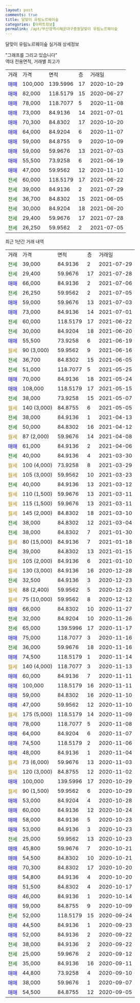 ```yaml
---
layout: post
comments: true
title: 달맞이 유림노르웨이숲
categories: [아파트정보]
permalink: /apt/부산광역시해운대구중동달맞이 유림노르웨이숲
---
```


달맞이 유림노르웨이숲 실거래 상세정보

<script type="text/javascript">
  google.charts.load('current', {'packages':['line', 'corechart']});
  google.charts.setOnLoadCallback(drawChart);

  function drawChart() {
    var data = new google.visualization.DataTable();
    data.addColumn('date', '거래일');
    data.addColumn('number', "매매");
    data.addColumn('number', "전세");
    data.addColumn('number', "전매");

    data.addRows([[new Date(Date.parse("2021-07-29")), null, 39000, null], [new Date(Date.parse("2021-07-28")), null, 29400, null], [new Date(Date.parse("2021-07-06")), 66000, null, null], [new Date(Date.parse("2021-07-05")), null, 26250, null], [new Date(Date.parse("2021-07-03")), 59000, null, null], [new Date(Date.parse("2021-07-01")), 73000, null, null], [new Date(Date.parse("2021-06-22")), null, 60000, null], [new Date(Date.parse("2021-06-20")), null, 30000, null], [new Date(Date.parse("2021-06-19")), 55500, null, null], [new Date(Date.parse("2021-06-16")), null, null, null], [new Date(Date.parse("2021-06-05")), null, 36700, null], [new Date(Date.parse("2021-05-25")), null, 51000, null], [new Date(Date.parse("2021-05-24")), 70000, null, null], [new Date(Date.parse("2021-05-15")), 108000, null, null], [new Date(Date.parse("2021-05-07")), null, 38000, null], [new Date(Date.parse("2021-05-05")), null, null, null], [new Date(Date.parse("2021-04-13")), null, 38000, null], [new Date(Date.parse("2021-04-12")), null, 50000, null], [new Date(Date.parse("2021-04-08")), null, null, null], [new Date(Date.parse("2021-04-06")), 61000, null, null], [new Date(Date.parse("2021-03-30")), null, 40000, null], [new Date(Date.parse("2021-03-29")), null, null, null], [new Date(Date.parse("2021-03-23")), null, null, null], [new Date(Date.parse("2021-03-12")), null, 40000, null], [new Date(Date.parse("2021-03-11")), null, null, null], [new Date(Date.parse("2021-03-11")), null, null, null], [new Date(Date.parse("2021-03-10")), null, null, null], [new Date(Date.parse("2021-03-04")), null, 38000, null], [new Date(Date.parse("2021-01-30")), null, 38000, null], [new Date(Date.parse("2021-01-18")), null, null, null], [new Date(Date.parse("2021-01-15")), null, 39000, null], [new Date(Date.parse("2021-01-10")), null, null, null], [new Date(Date.parse("2020-12-28")), null, null, null], [new Date(Date.parse("2020-12-23")), null, 32500, null], [new Date(Date.parse("2020-12-23")), null, null, null], [new Date(Date.parse("2020-12-12")), null, null, null], [new Date(Date.parse("2020-11-27")), 66000, null, null], [new Date(Date.parse("2020-11-26")), null, 32000, null], [new Date(Date.parse("2020-11-17")), null, 65000, null], [new Date(Date.parse("2020-11-16")), 75000, null, null], [new Date(Date.parse("2020-11-16")), null, 36000, null], [new Date(Date.parse("2020-11-14")), 74500, null, null], [new Date(Date.parse("2020-11-13")), null, null, null], [new Date(Date.parse("2020-11-11")), 60000, null, null], [new Date(Date.parse("2020-11-11")), 100000, null, null], [new Date(Date.parse("2020-11-10")), 59000, null, null], [new Date(Date.parse("2020-11-10")), 47000, null, null], [new Date(Date.parse("2020-11-09")), null, null, null], [new Date(Date.parse("2020-11-08")), 78000, null, null], [new Date(Date.parse("2020-11-07")), 64000, null, null], [new Date(Date.parse("2020-11-06")), 74500, null, null], [new Date(Date.parse("2020-11-04")), 48000, null, null], [new Date(Date.parse("2020-11-03")), null, null, null], [new Date(Date.parse("2020-11-02")), null, null, null], [new Date(Date.parse("2020-10-29")), 100000, null, null], [new Date(Date.parse("2020-10-29")), null, null, null], [new Date(Date.parse("2020-10-28")), 53000, null, null], [new Date(Date.parse("2020-10-24")), 60000, null, null], [new Date(Date.parse("2020-10-23")), 58000, null, null], [new Date(Date.parse("2020-10-23")), 53000, null, null], [new Date(Date.parse("2020-10-23")), null, 25000, null], [new Date(Date.parse("2020-10-21")), 45800, null, null], [new Date(Date.parse("2020-10-21")), 54500, null, null], [new Date(Date.parse("2020-10-20")), 70300, null, null], [new Date(Date.parse("2020-10-20")), 54800, null, null], [new Date(Date.parse("2020-10-17")), 51500, null, null], [new Date(Date.parse("2020-10-14")), 46000, null, null], [new Date(Date.parse("2020-10-09")), 59000, null, null], [new Date(Date.parse("2020-09-24")), null, 52000, null], [new Date(Date.parse("2020-09-23")), 44500, null, null], [new Date(Date.parse("2020-09-22")), 52000, null, null], [new Date(Date.parse("2020-09-22")), null, 38000, null], [new Date(Date.parse("2020-09-12")), null, 25000, null], [new Date(Date.parse("2020-09-11")), null, 35000, null], [new Date(Date.parse("2020-09-10")), 44800, null, null], [new Date(Date.parse("2020-09-07")), 38000, null, null], [new Date(Date.parse("2020-09-05")), 54500, null, null]]);

    var options = {
      hAxis: {
        format: 'yyyy/MM/dd'
      },    
      lineWidth: 0,
      pointsVisible: true,    
      title: '최근 1년간 유형별 실거래가 분포',
      legend: { position: 'bottom' }
    };

    var formatter = new google.visualization.NumberFormat({pattern:'###,###'} );
    formatter.format(data, 1);
    formatter.format(data, 2);
    
    setTimeout(function() {
        var chart = new google.visualization.LineChart(document.getElementById('columnchart_material'));
        chart.draw(data, (options));
        document.getElementById('loading').style.display = 'none';
    }, 1000);
  }
</script>


<div id="loading" style="z-index:20; display: block; margin-left: 0px">"그래프를 그리고 있습니다"</div>
<div id="columnchart_material" style="width: 95%; margin-left: 0px; display: block"></div>
<!-- contents start -->
역대 전용면적, 거래별 최고가
<table class="sortable">
    <tr>
      <td>거래</td>
      <td>가격</td>
      <td>면적</td>
      <td>층</td>
      <td>거래일</td>
    </tr>
        <tr>
          <td><a style="color: blue">매매</a></td>
          <td>100,000</td>
          <td>139.5996</td>
          <td>17</td>
          <td>2020-10-29</td>
        </tr>            <tr>
          <td><a style="color: blue">매매</a></td>
          <td>82,000</td>
          <td>118.5179</td>
          <td>15</td>
          <td>2020-06-27</td>
        </tr>            <tr>
          <td><a style="color: blue">매매</a></td>
          <td>78,000</td>
          <td>118.7077</td>
          <td>5</td>
          <td>2020-11-08</td>
        </tr>            <tr>
          <td><a style="color: blue">매매</a></td>
          <td>73,000</td>
          <td>84.9136</td>
          <td>14</td>
          <td>2021-07-01</td>
        </tr>            <tr>
          <td><a style="color: blue">매매</a></td>
          <td>70,300</td>
          <td>84.8302</td>
          <td>17</td>
          <td>2020-10-20</td>
        </tr>            <tr>
          <td><a style="color: blue">매매</a></td>
          <td>64,000</td>
          <td>84.9204</td>
          <td>6</td>
          <td>2020-11-07</td>
        </tr>            <tr>
          <td><a style="color: blue">매매</a></td>
          <td>59,000</td>
          <td>84.8755</td>
          <td>9</td>
          <td>2020-10-09</td>
        </tr>            <tr>
          <td><a style="color: blue">매매</a></td>
          <td>59,000</td>
          <td>59.9676</td>
          <td>13</td>
          <td>2021-07-03</td>
        </tr>            <tr>
          <td><a style="color: blue">매매</a></td>
          <td>55,500</td>
          <td>73.9258</td>
          <td>6</td>
          <td>2021-06-19</td>
        </tr>            <tr>
          <td><a style="color: blue">매매</a></td>
          <td>47,000</td>
          <td>59.9562</td>
          <td>12</td>
          <td>2020-11-10</td>
        </tr>        
        <tr>
              <td><a style="color: darkgreen">전세</a></td>
              <td>60,000</td>
              <td>118.5179</td>
              <td>17</td>
              <td>2021-06-22</td>
            </tr>            <tr>
              <td><a style="color: darkgreen">전세</a></td>
              <td>39,000</td>
              <td>84.9136</td>
              <td>2</td>
              <td>2021-07-29</td>
            </tr>            <tr>
              <td><a style="color: darkgreen">전세</a></td>
              <td>36,700</td>
              <td>84.8302</td>
              <td>15</td>
              <td>2021-06-05</td>
            </tr>            <tr>
              <td><a style="color: darkgreen">전세</a></td>
              <td>30,000</td>
              <td>84.9204</td>
              <td>18</td>
              <td>2021-06-20</td>
            </tr>            <tr>
              <td><a style="color: darkgreen">전세</a></td>
              <td>29,400</td>
              <td>59.9676</td>
              <td>17</td>
              <td>2021-07-28</td>
            </tr>            <tr>
              <td><a style="color: darkgreen">전세</a></td>
              <td>26,250</td>
              <td>59.9562</td>
              <td>2</td>
              <td>2021-07-05</td>
            </tr>        
    
</table>

최근 1년간 거래 내역

<table class="sortable">
    <tr>
      <td>거래</td>
      <td>가격</td>
      <td>면적</td>
      <td>층</td>
      <td>거래일</td>
    </tr>
    <tr>
      <td><a style="color: darkgreen">전세</a></td>
      <td>39,000</td>
      <td>84.9136</td>
      <td>2</td>
      <td>2021-07-29</td>
    </tr>          <tr>
      <td><a style="color: darkgreen">전세</a></td>
      <td>29,400</td>
      <td>59.9676</td>
      <td>17</td>
      <td>2021-07-28</td>
    </tr>          <tr>
      <td><a style="color: blue">매매</a></td>
      <td>66,000</td>
      <td>84.9136</td>
      <td>2</td>
      <td>2021-07-06</td>
    </tr>          <tr>
      <td><a style="color: darkgreen">전세</a></td>
      <td>26,250</td>
      <td>59.9562</td>
      <td>2</td>
      <td>2021-07-05</td>
    </tr>          <tr>
      <td><a style="color: blue">매매</a></td>
      <td>59,000</td>
      <td>59.9676</td>
      <td>13</td>
      <td>2021-07-03</td>
    </tr>          <tr>
      <td><a style="color: blue">매매</a></td>
      <td>73,000</td>
      <td>84.9136</td>
      <td>14</td>
      <td>2021-07-01</td>
    </tr>          <tr>
      <td><a style="color: darkgreen">전세</a></td>
      <td>60,000</td>
      <td>118.5179</td>
      <td>17</td>
      <td>2021-06-22</td>
    </tr>          <tr>
      <td><a style="color: darkgreen">전세</a></td>
      <td>30,000</td>
      <td>84.9204</td>
      <td>18</td>
      <td>2021-06-20</td>
    </tr>          <tr>
      <td><a style="color: blue">매매</a></td>
      <td>55,500</td>
      <td>73.9258</td>
      <td>6</td>
      <td>2021-06-19</td>
    </tr>          <tr>
      <td><a style="color: darkgoldenrod">월세</a></td>
      <td>90 (3,000)</td>
      <td>59.9562</td>
      <td>9</td>
      <td>2021-06-16</td>
    </tr>          <tr>
      <td><a style="color: darkgreen">전세</a></td>
      <td>36,700</td>
      <td>84.8302</td>
      <td>15</td>
      <td>2021-06-05</td>
    </tr>          <tr>
      <td><a style="color: darkgreen">전세</a></td>
      <td>51,000</td>
      <td>118.7077</td>
      <td>5</td>
      <td>2021-05-25</td>
    </tr>          <tr>
      <td><a style="color: blue">매매</a></td>
      <td>70,000</td>
      <td>84.9136</td>
      <td>18</td>
      <td>2021-05-24</td>
    </tr>          <tr>
      <td><a style="color: blue">매매</a></td>
      <td>108,000</td>
      <td>118.5179</td>
      <td>17</td>
      <td>2021-05-15</td>
    </tr>          <tr>
      <td><a style="color: darkgreen">전세</a></td>
      <td>38,000</td>
      <td>73.9258</td>
      <td>15</td>
      <td>2021-05-07</td>
    </tr>          <tr>
      <td><a style="color: darkgoldenrod">월세</a></td>
      <td>140 (3,000)</td>
      <td>84.8755</td>
      <td>6</td>
      <td>2021-05-05</td>
    </tr>          <tr>
      <td><a style="color: darkgreen">전세</a></td>
      <td>38,000</td>
      <td>84.9136</td>
      <td>1</td>
      <td>2021-04-13</td>
    </tr>          <tr>
      <td><a style="color: darkgreen">전세</a></td>
      <td>50,000</td>
      <td>84.8302</td>
      <td>16</td>
      <td>2021-04-12</td>
    </tr>          <tr>
      <td><a style="color: darkgoldenrod">월세</a></td>
      <td>87 (2,000)</td>
      <td>59.9676</td>
      <td>14</td>
      <td>2021-04-08</td>
    </tr>          <tr>
      <td><a style="color: blue">매매</a></td>
      <td>61,000</td>
      <td>84.9136</td>
      <td>2</td>
      <td>2021-04-06</td>
    </tr>          <tr>
      <td><a style="color: darkgreen">전세</a></td>
      <td>40,000</td>
      <td>84.9136</td>
      <td>4</td>
      <td>2021-03-30</td>
    </tr>          <tr>
      <td><a style="color: darkgoldenrod">월세</a></td>
      <td>100 (4,000)</td>
      <td>73.9258</td>
      <td>8</td>
      <td>2021-03-29</td>
    </tr>          <tr>
      <td><a style="color: darkgoldenrod">월세</a></td>
      <td>105 (3,000)</td>
      <td>59.9562</td>
      <td>10</td>
      <td>2021-03-23</td>
    </tr>          <tr>
      <td><a style="color: darkgreen">전세</a></td>
      <td>40,000</td>
      <td>84.9136</td>
      <td>13</td>
      <td>2021-03-12</td>
    </tr>          <tr>
      <td><a style="color: darkgoldenrod">월세</a></td>
      <td>110 (1,500)</td>
      <td>59.9676</td>
      <td>13</td>
      <td>2021-03-11</td>
    </tr>          <tr>
      <td><a style="color: darkgoldenrod">월세</a></td>
      <td>115 (1,500)</td>
      <td>59.9676</td>
      <td>13</td>
      <td>2021-03-11</td>
    </tr>          <tr>
      <td><a style="color: darkgoldenrod">월세</a></td>
      <td>145 (2,000)</td>
      <td>84.8302</td>
      <td>18</td>
      <td>2021-03-10</td>
    </tr>          <tr>
      <td><a style="color: darkgreen">전세</a></td>
      <td>38,000</td>
      <td>84.8302</td>
      <td>12</td>
      <td>2021-03-04</td>
    </tr>          <tr>
      <td><a style="color: darkgreen">전세</a></td>
      <td>38,000</td>
      <td>84.8302</td>
      <td>7</td>
      <td>2021-01-30</td>
    </tr>          <tr>
      <td><a style="color: darkgoldenrod">월세</a></td>
      <td>80 (15,000)</td>
      <td>84.9136</td>
      <td>7</td>
      <td>2021-01-18</td>
    </tr>          <tr>
      <td><a style="color: darkgreen">전세</a></td>
      <td>39,000</td>
      <td>84.8302</td>
      <td>13</td>
      <td>2021-01-15</td>
    </tr>          <tr>
      <td><a style="color: darkgoldenrod">월세</a></td>
      <td>105 (2,000)</td>
      <td>84.9136</td>
      <td>6</td>
      <td>2021-01-10</td>
    </tr>          <tr>
      <td><a style="color: darkgoldenrod">월세</a></td>
      <td>130 (3,000)</td>
      <td>84.9136</td>
      <td>16</td>
      <td>2020-12-28</td>
    </tr>          <tr>
      <td><a style="color: darkgreen">전세</a></td>
      <td>32,500</td>
      <td>84.9136</td>
      <td>3</td>
      <td>2020-12-23</td>
    </tr>          <tr>
      <td><a style="color: darkgoldenrod">월세</a></td>
      <td>88 (2,400)</td>
      <td>59.9562</td>
      <td>5</td>
      <td>2020-12-23</td>
    </tr>          <tr>
      <td><a style="color: darkgoldenrod">월세</a></td>
      <td>75 (10,000)</td>
      <td>59.9562</td>
      <td>8</td>
      <td>2020-12-12</td>
    </tr>          <tr>
      <td><a style="color: blue">매매</a></td>
      <td>66,000</td>
      <td>84.8302</td>
      <td>10</td>
      <td>2020-11-27</td>
    </tr>          <tr>
      <td><a style="color: darkgreen">전세</a></td>
      <td>32,000</td>
      <td>84.9204</td>
      <td>10</td>
      <td>2020-11-26</td>
    </tr>          <tr>
      <td><a style="color: darkgreen">전세</a></td>
      <td>65,000</td>
      <td>139.5996</td>
      <td>17</td>
      <td>2020-11-17</td>
    </tr>          <tr>
      <td><a style="color: blue">매매</a></td>
      <td>75,000</td>
      <td>118.7077</td>
      <td>3</td>
      <td>2020-11-16</td>
    </tr>          <tr>
      <td><a style="color: darkgreen">전세</a></td>
      <td>36,000</td>
      <td>59.9676</td>
      <td>18</td>
      <td>2020-11-16</td>
    </tr>          <tr>
      <td><a style="color: blue">매매</a></td>
      <td>74,500</td>
      <td>118.5179</td>
      <td>1</td>
      <td>2020-11-14</td>
    </tr>          <tr>
      <td><a style="color: darkgoldenrod">월세</a></td>
      <td>140 (4,000)</td>
      <td>118.7077</td>
      <td>3</td>
      <td>2020-11-13</td>
    </tr>          <tr>
      <td><a style="color: blue">매매</a></td>
      <td>60,000</td>
      <td>84.9136</td>
      <td>7</td>
      <td>2020-11-11</td>
    </tr>          <tr>
      <td><a style="color: blue">매매</a></td>
      <td>100,000</td>
      <td>118.5179</td>
      <td>16</td>
      <td>2020-11-11</td>
    </tr>          <tr>
      <td><a style="color: blue">매매</a></td>
      <td>59,000</td>
      <td>84.8302</td>
      <td>16</td>
      <td>2020-11-10</td>
    </tr>          <tr>
      <td><a style="color: blue">매매</a></td>
      <td>47,000</td>
      <td>59.9562</td>
      <td>12</td>
      <td>2020-11-10</td>
    </tr>          <tr>
      <td><a style="color: darkgoldenrod">월세</a></td>
      <td>175 (5,000)</td>
      <td>118.5179</td>
      <td>14</td>
      <td>2020-11-09</td>
    </tr>          <tr>
      <td><a style="color: blue">매매</a></td>
      <td>78,000</td>
      <td>118.7077</td>
      <td>5</td>
      <td>2020-11-08</td>
    </tr>          <tr>
      <td><a style="color: blue">매매</a></td>
      <td>64,000</td>
      <td>84.9204</td>
      <td>6</td>
      <td>2020-11-07</td>
    </tr>          <tr>
      <td><a style="color: blue">매매</a></td>
      <td>74,500</td>
      <td>118.5179</td>
      <td>2</td>
      <td>2020-11-06</td>
    </tr>          <tr>
      <td><a style="color: blue">매매</a></td>
      <td>48,000</td>
      <td>84.9136</td>
      <td>1</td>
      <td>2020-11-04</td>
    </tr>          <tr>
      <td><a style="color: darkgoldenrod">월세</a></td>
      <td>73 (6,000)</td>
      <td>59.9676</td>
      <td>13</td>
      <td>2020-11-03</td>
    </tr>          <tr>
      <td><a style="color: darkgoldenrod">월세</a></td>
      <td>120 (3,000)</td>
      <td>84.8755</td>
      <td>12</td>
      <td>2020-11-02</td>
    </tr>          <tr>
      <td><a style="color: blue">매매</a></td>
      <td>100,000</td>
      <td>139.5996</td>
      <td>17</td>
      <td>2020-10-29</td>
    </tr>          <tr>
      <td><a style="color: darkgoldenrod">월세</a></td>
      <td>90 (1,500)</td>
      <td>59.9562</td>
      <td>6</td>
      <td>2020-10-29</td>
    </tr>          <tr>
      <td><a style="color: blue">매매</a></td>
      <td>53,000</td>
      <td>84.9204</td>
      <td>4</td>
      <td>2020-10-28</td>
    </tr>          <tr>
      <td><a style="color: blue">매매</a></td>
      <td>60,000</td>
      <td>84.9136</td>
      <td>12</td>
      <td>2020-10-24</td>
    </tr>          <tr>
      <td><a style="color: blue">매매</a></td>
      <td>58,000</td>
      <td>84.9136</td>
      <td>5</td>
      <td>2020-10-23</td>
    </tr>          <tr>
      <td><a style="color: blue">매매</a></td>
      <td>53,000</td>
      <td>84.9136</td>
      <td>3</td>
      <td>2020-10-23</td>
    </tr>          <tr>
      <td><a style="color: darkgreen">전세</a></td>
      <td>25,000</td>
      <td>59.9562</td>
      <td>13</td>
      <td>2020-10-23</td>
    </tr>          <tr>
      <td><a style="color: blue">매매</a></td>
      <td>45,800</td>
      <td>59.9676</td>
      <td>7</td>
      <td>2020-10-21</td>
    </tr>          <tr>
      <td><a style="color: blue">매매</a></td>
      <td>54,500</td>
      <td>84.8302</td>
      <td>10</td>
      <td>2020-10-21</td>
    </tr>          <tr>
      <td><a style="color: blue">매매</a></td>
      <td>70,300</td>
      <td>84.8302</td>
      <td>17</td>
      <td>2020-10-20</td>
    </tr>          <tr>
      <td><a style="color: blue">매매</a></td>
      <td>54,800</td>
      <td>84.9136</td>
      <td>4</td>
      <td>2020-10-20</td>
    </tr>          <tr>
      <td><a style="color: blue">매매</a></td>
      <td>51,500</td>
      <td>84.8302</td>
      <td>4</td>
      <td>2020-10-17</td>
    </tr>          <tr>
      <td><a style="color: blue">매매</a></td>
      <td>46,000</td>
      <td>84.9136</td>
      <td>1</td>
      <td>2020-10-14</td>
    </tr>          <tr>
      <td><a style="color: blue">매매</a></td>
      <td>59,000</td>
      <td>84.8755</td>
      <td>9</td>
      <td>2020-10-09</td>
    </tr>          <tr>
      <td><a style="color: darkgreen">전세</a></td>
      <td>52,000</td>
      <td>118.5179</td>
      <td>15</td>
      <td>2020-09-24</td>
    </tr>          <tr>
      <td><a style="color: blue">매매</a></td>
      <td>44,500</td>
      <td>84.9136</td>
      <td>1</td>
      <td>2020-09-23</td>
    </tr>          <tr>
      <td><a style="color: blue">매매</a></td>
      <td>52,000</td>
      <td>84.9136</td>
      <td>2</td>
      <td>2020-09-22</td>
    </tr>          <tr>
      <td><a style="color: darkgreen">전세</a></td>
      <td>38,000</td>
      <td>84.9136</td>
      <td>2</td>
      <td>2020-09-22</td>
    </tr>          <tr>
      <td><a style="color: darkgreen">전세</a></td>
      <td>25,000</td>
      <td>59.9676</td>
      <td>2</td>
      <td>2020-09-12</td>
    </tr>          <tr>
      <td><a style="color: darkgreen">전세</a></td>
      <td>35,000</td>
      <td>84.9136</td>
      <td>16</td>
      <td>2020-09-11</td>
    </tr>          <tr>
      <td><a style="color: blue">매매</a></td>
      <td>44,800</td>
      <td>73.9258</td>
      <td>4</td>
      <td>2020-09-10</td>
    </tr>          <tr>
      <td><a style="color: blue">매매</a></td>
      <td>38,000</td>
      <td>59.9676</td>
      <td>1</td>
      <td>2020-09-07</td>
    </tr>          <tr>
      <td><a style="color: blue">매매</a></td>
      <td>54,500</td>
      <td>84.8755</td>
      <td>12</td>
      <td>2020-09-05</td>
    </tr>      </table>
<!-- contents end -->    

